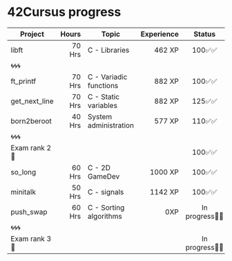 # 42Cursus progress


| Project          | Hours    | Topic                     | Experience | Status |
| ---------------- |---------:| ------------------------- | ---------: | :----: |
| libft            | 70 Hrs   | C - Libraries             | 462 XP     | 100✅✅ |
| 🌀🌀🌀            |          |                           |            |        |
| ft_printf        | 70 Hrs   | C - Variadic functions    | 882 XP     | 100✅✅ |
| get_next_line    | 70 Hrs   | C - Static variables      | 882 XP     | 125✅✅ |
| born2beroot      | 40 Hrs   | System administration     | 577 XP     | 110✅✅ |
| 🌀🌀🌀            |          |                           |            |        |
| Exam rank 2  🚩  |          |                           |            | 100✅✅ |
| so_long          | 60 Hrs   | C - 2D GameDev            | 1000 XP    | 100✅✅ |
| minitalk           | 50 Hrs   | C - signals                  | 1142 XP    | 100✅✅ |
| push_swap        | 60 Hrs   | C - Sorting algorithms    | 0XP | In progress🔄🔄 |
| 🌀🌀🌀            |          |                           |            |        |
| Exam rank 3  🚩  |          |                           |            | In progress🔄🔄 |
